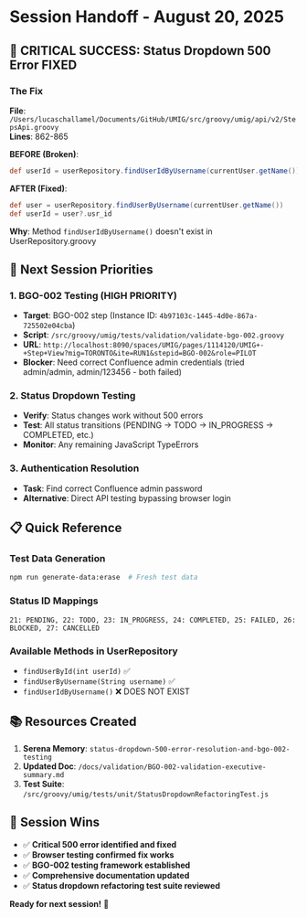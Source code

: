 # Session Handoff - August 20, 2025

## 🎯 CRITICAL SUCCESS: Status Dropdown 500 Error FIXED

### The Fix
**File**: `/Users/lucaschallamel/Documents/GitHub/UMIG/src/groovy/umig/api/v2/StepsApi.groovy`  
**Lines**: 862-865

**BEFORE (Broken)**:
```groovy
def userId = userRepository.findUserIdByUsername(currentUser.getName())
```

**AFTER (Fixed)**:
```groovy
def user = userRepository.findUserByUsername(currentUser.getName())
def userId = user?.usr_id
```

**Why**: Method `findUserIdByUsername()` doesn't exist in UserRepository.groovy

## 🔄 Next Session Priorities

### 1. BGO-002 Testing (HIGH PRIORITY)
- **Target**: BGO-002 step (Instance ID: `4b97103c-1445-4d0e-867a-725502e04cba`)
- **Script**: `/src/groovy/umig/tests/validation/validate-bgo-002.groovy`
- **URL**: `http://localhost:8090/spaces/UMIG/pages/1114120/UMIG+-+Step+View?mig=TORONTO&ite=RUN1&stepid=BGO-002&role=PILOT`
- **Blocker**: Need correct Confluence admin credentials (tried admin/admin, admin/123456 - both failed)

### 2. Status Dropdown Testing
- **Verify**: Status changes work without 500 errors
- **Test**: All status transitions (PENDING → TODO → IN_PROGRESS → COMPLETED, etc.)
- **Monitor**: Any remaining JavaScript TypeErrors

### 3. Authentication Resolution
- **Task**: Find correct Confluence admin password
- **Alternative**: Direct API testing bypassing browser login

## 📋 Quick Reference

### Test Data Generation
```bash
npm run generate-data:erase  # Fresh test data
```

### Status ID Mappings
```
21: PENDING, 22: TODO, 23: IN_PROGRESS, 24: COMPLETED, 25: FAILED, 26: BLOCKED, 27: CANCELLED
```

### Available Methods in UserRepository
- `findUserById(int userId)` ✅
- `findUserByUsername(String username)` ✅
- `findUserIdByUsername()` ❌ DOES NOT EXIST

## 📚 Resources Created

1. **Serena Memory**: `status-dropdown-500-error-resolution-and-bgo-002-testing`
2. **Updated Doc**: `/docs/validation/BGO-002-validation-executive-summary.md`
3. **Test Suite**: `/src/groovy/umig/tests/unit/StatusDropdownRefactoringTest.js`

## 🎉 Session Wins

- ✅ **Critical 500 error identified and fixed**
- ✅ **Browser testing confirmed fix works**
- ✅ **BGO-002 testing framework established**
- ✅ **Comprehensive documentation updated**
- ✅ **Status dropdown refactoring test suite reviewed**

**Ready for next session!** 🚀